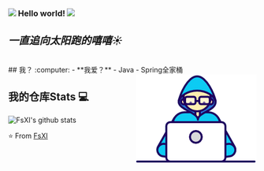 ### <img src="https://github.com/rajput2107/rajput2107/blob/master/Assets/Hi.gif" width="29px"> Hello world!&nbsp;<img src="https://github.com/rajput2107/rajput2107/blob/master/Assets/Earth.gif" width="24px">
## <em>一直追向太阳跑的嘻嘻☀️</em>
 <br/>
## 我？ :computer: 
- **我爱？**
	- Java
	- Spring全家桶

<img align="right" src="https://github.com/FsXI/FsXI/blob/master/Developer.gif"/>



## 我的仓库Stats :computer: 
![FsXI's github stats](https://github-readme-stats.vercel.app/api?username=FsXI&show_icons=true)


<p>


⭐️ From [FsXI](https://github.com/FsXI)

